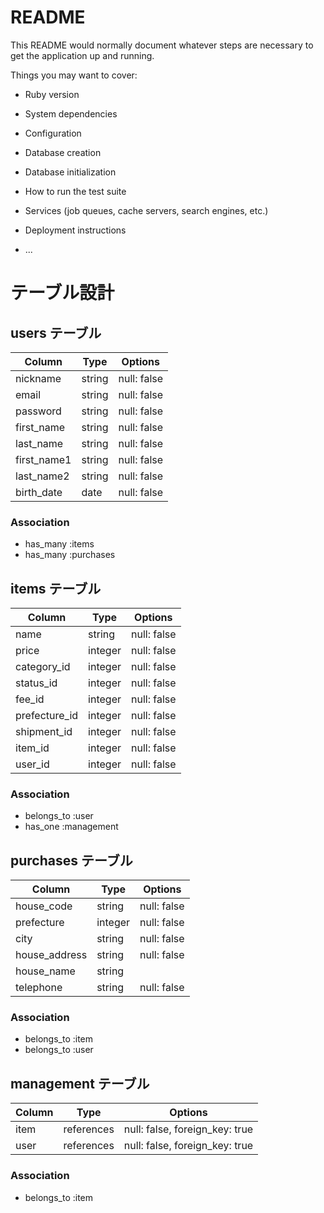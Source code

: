 # README

This README would normally document whatever steps are necessary to get the
application up and running.

Things you may want to cover:

* Ruby version

* System dependencies

* Configuration

* Database creation

* Database initialization

* How to run the test suite

* Services (job queues, cache servers, search engines, etc.)

* Deployment instructions

* ...

# テーブル設計

## users テーブル

| Column     | Type   | Options     |
| ---------- | ------ | ----------- |
| nickname   | string | null: false |
| email      | string | null: false |
| password   | string | null: false |
| first_name | string | null: false |
| last_name  | string | null: false |
| first_name1| string | null: false |
| last_name2 | string | null: false |
| birth_date | date   | null: false |

### Association

- has_many :items
- has_many :purchases

## items テーブル

| Column             | Type   | Options      |
| ------------------ | ------ | ----------- |
| name               | string | null: false |
| price              |integer | null: false |
| category_id        |integer | null: false |
| status_id          |integer | null: false |
| fee_id             |integer | null: false |
| prefecture_id      |integer | null: false |
| shipment_id        |integer | null: false |
| item_id            |integer | null: false |
| user_id            |integer | null: false |


### Association

- belongs_to :user
- has_one :management

## purchases テーブル

| Column        | Type   | Options     |
| ------------- | ------ | ----------- |
| house_code    | string | null: false |
| prefecture    | integer| null: false |
| city          | string | null: false |
| house_address | string | null: false |
| house_name    | string |             |
| telephone     | string | null: false |
 
### Association

- belongs_to :item
- belongs_to :user

## management テーブル

| Column | Type       | Options                        |
| ------ | ---------- | ------------------------------ |
| item   | references | null: false, foreign_key: true |
| user   | references | null: false, foreign_key: true |

### Association
- belongs_to :item